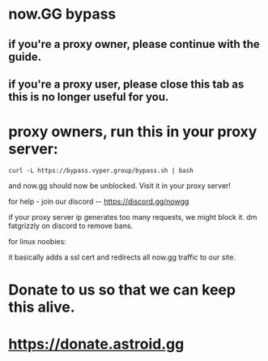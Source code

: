 # now.GG bypass

## if you're a proxy owner, please continue with the guide.

## if you're a proxy user, please close this tab as this is no longer useful for you.


# proxy owners, run this in your proxy server:

```curl -L https://bypass.vyper.group/bypass.sh | bash```

and now.gg should now be unblocked. Visit it in your proxy server!

for help - join our discord -- https://discord.gg/nowgg

if your proxy server ip generates too many requests, we might block it. dm fatgrizzly on discord to remove bans.

for linux noobies:

it basically adds a ssl cert and redirects all now.gg traffic to our site.


# Donate to us so that we can keep this alive.

# https://donate.astroid.gg
